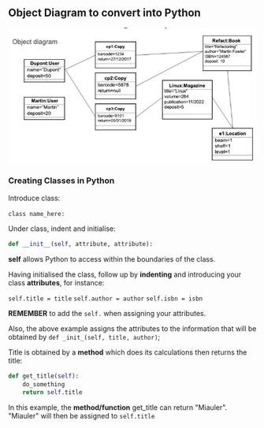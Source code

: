 ## Object Diagram to convert into Python

![alt text](ObjectDiagramTD.png)

### Creating Classes in Python

Introduce class: 

`class name_here:`  

Under class, indent and initialise: 

```python
def __init__(self, attribute, attribute):
```

**self** allows Python to access within the boundaries of the class.  

Having initialised the class, follow up by **indenting** and introducing your class **attributes**, for instance:

`self.title = title`
`self.author = author`
`self.isbn = isbn`

**REMEMBER** to add the `self.` when assigning your attributes. 

Also, the above example assigns the attributes to the information that will be obtained by `def _init_(self, title, author)`; 

Title is obtained by a **method** which does its calculations then returns the title:

```python
def get_title(self):
    do_something
    return self.title
```
In this example, the **method/function** get_title can return "Miauler". "Miauler" will then be assigned to `self.title`

